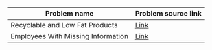 |        Problem name        |        Problem source link             |
|----------------------------|----------------------------------------|
|Recyclable and Low Fat Products|[Link](https://leetcode.com/problems/recyclable-and-low-fat-products/description)|
|Employees With Missing Information|[Link](https://leetcode.com/problems/employees-with-missing-information/description/)|